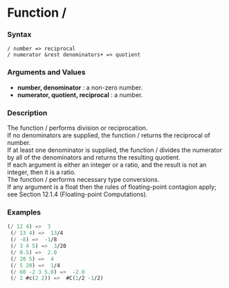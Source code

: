 <!-- Generated on 05/10/2020 by https://github.com/anto2oo/clhs-evolved -->

# Function /

### Syntax
`/ number => reciprocal`  
`/ numerator &rest denominators+ => quotient`  


### Arguments and Values
- **number, denominator** : a non-zero number.   
- **numerator, quotient, reciprocal** : a number.   


### Description
The function / performs division or reciprocation.  
If no denominators are supplied, the function / returns the reciprocal of number.  
If at least one denominator is supplied, the function / divides the numerator by all of the denominators and returns the resulting quotient.  
If each argument is either an integer or a ratio, and the result is not an integer, then it is a ratio.  
The function / performs necessary type conversions.  
If any argument is a float then the rules of floating-point contagion apply; see Section 12.1.4 (Floating-point Computations).



### Examples
```lisp 
(/ 12 4) =>  3
 (/ 13 4) =>  13/4
 (/ -8) =>  -1/8
 (/ 3 4 5) =>  3/20
 (/ 0.5) =>  2.0
 (/ 20 5) =>  4
 (/ 5 20) =>  1/4
 (/ 60 -2 3 5.0) =>  -2.0
 (/ 2 #c(2 2)) =>  #C(1/2 -1/2)
```
